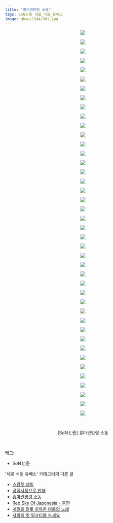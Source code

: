 ```yaml
---
title: "홍마관망령 소동"
tags: SoNと壱 세로_식질_유배소
image: ghap/1344/001.jpg
---
```

<div class="article">
<p style="text-align: center; clear: none; float: none;"><img src="{{ site.nasurl }}/ghap/1344/001.jpg"/></p>
<p style="text-align: center; clear: none; float: none;"><img src="{{ site.nasurl }}/ghap/1344/002.jpg"/></p>
<p style="text-align: center; clear: none; float: none;"><img src="{{ site.nasurl }}/ghap/1344/003.jpg"/></p>
<p style="text-align: center; clear: none; float: none;"><img src="{{ site.nasurl }}/ghap/1344/004.jpg"/></p>
<p style="text-align: center; clear: none; float: none;"><img src="{{ site.nasurl }}/ghap/1344/005.jpg"/></p>
<p style="text-align: center; clear: none; float: none;"><img src="{{ site.nasurl }}/ghap/1344/006.jpg"/></p>
<p style="text-align: center; clear: none; float: none;"><img src="{{ site.nasurl }}/ghap/1344/007.jpg"/></p>
<p style="text-align: center; clear: none; float: none;"><img src="{{ site.nasurl }}/ghap/1344/008.jpg"/></p>
<p style="text-align: center; clear: none; float: none;"><img src="{{ site.nasurl }}/ghap/1344/009.jpg"/></p>
<p style="text-align: center; clear: none; float: none;"><img src="{{ site.nasurl }}/ghap/1344/010.jpg"/></p>
<p style="text-align: center; clear: none; float: none;"><img src="{{ site.nasurl }}/ghap/1344/011.jpg"/></p>
<p style="text-align: center; clear: none; float: none;"><img src="{{ site.nasurl }}/ghap/1344/012.jpg"/></p>
<p style="text-align: center; clear: none; float: none;"><img src="{{ site.nasurl }}/ghap/1344/013.jpg"/></p>
<p style="text-align: center; clear: none; float: none;"><img src="{{ site.nasurl }}/ghap/1344/014.jpg"/></p>
<p style="text-align: center; clear: none; float: none;"><img src="{{ site.nasurl }}/ghap/1344/015.jpg"/></p>
<p style="text-align: center; clear: none; float: none;"><img src="{{ site.nasurl }}/ghap/1344/016.jpg"/></p>
<p style="text-align: center; clear: none; float: none;"><img src="{{ site.nasurl }}/ghap/1344/017.jpg"/></p>
<p style="text-align: center; clear: none; float: none;"><img src="{{ site.nasurl }}/ghap/1344/018.jpg"/></p>
<p style="text-align: center; clear: none; float: none;"><img src="{{ site.nasurl }}/ghap/1344/019.jpg"/></p>
<p style="text-align: center; clear: none; float: none;"><img src="{{ site.nasurl }}/ghap/1344/020.jpg"/></p>
<p style="text-align: center; clear: none; float: none;"><img src="{{ site.nasurl }}/ghap/1344/021.jpg"/></p>
<p style="text-align: center; clear: none; float: none;"><img src="{{ site.nasurl }}/ghap/1344/022.jpg"/></p>
<p style="text-align: center; clear: none; float: none;"><img src="{{ site.nasurl }}/ghap/1344/023.jpg"/></p>
<p style="text-align: center; clear: none; float: none;"><img src="{{ site.nasurl }}/ghap/1344/024.jpg"/></p>
<p style="text-align: center; clear: none; float: none;"><img src="{{ site.nasurl }}/ghap/1344/025.jpg"/></p>
<p style="text-align: center; clear: none; float: none;"><img src="{{ site.nasurl }}/ghap/1344/026.jpg"/></p>
<p style="text-align: center; clear: none; float: none;"><img src="{{ site.nasurl }}/ghap/1344/027.jpg"/></p>
<p style="text-align: center; clear: none; float: none;"><img src="{{ site.nasurl }}/ghap/1344/028.jpg"/></p>
<p style="text-align: center; clear: none; float: none;"><img src="{{ site.nasurl }}/ghap/1344/029.jpg"/></p>
<p style="text-align: center; clear: none; float: none;"><img src="{{ site.nasurl }}/ghap/1344/030.jpg"/></p>
<p style="text-align: center; clear: none; float: none;"><img src="{{ site.nasurl }}/ghap/1344/031.jpg"/></p>
<p style="text-align: center; clear: none; float: none;"><img src="{{ site.nasurl }}/ghap/1344/032.jpg"/></p>
<p style="text-align: center; clear: none; float: none;"><img src="{{ site.nasurl }}/ghap/1344/033.jpg"/></p>
<p style="text-align: center; clear: none; float: none;"><img src="{{ site.nasurl }}/ghap/1344/034.jpg"/></p>
<p style="text-align: center; clear: none; float: none;"><img src="{{ site.nasurl }}/ghap/1344/035.jpg"/></p>
<p style="text-align: center; clear: none; float: none;"><img src="{{ site.nasurl }}/ghap/1344/036.jpg"/></p>
<p style="text-align: center; clear: none; float: none;"><img src="{{ site.nasurl }}/ghap/1344/037.jpg"/></p>
<p style="text-align: center; clear: none; float: none;"><img src="{{ site.nasurl }}/ghap/1344/038.jpg"/></p>
<p style="text-align: center; clear: none; float: none;"><img src="{{ site.nasurl }}/ghap/1344/039.jpg"/></p>
<p style="text-align: center; clear: none; float: none;"><img src="{{ site.nasurl }}/ghap/1344/040.jpg"/></p>
<p style="text-align: center; clear: none; float: none;"><img src="{{ site.nasurl }}/ghap/1344/041.jpg"/></p>
<p style="text-align: center; clear: none; float: none;"><img src="{{ site.nasurl }}/ghap/1344/042.jpg"/></p>
<p style="text-align: center; clear: none; float: none;"><br/></p>
<p style="text-align: center; clear: none; float: none;">[SoNと壱] 홍마관망령 소동</p>
<p><br/></p>
</div><div class="tagTrail">
<p>태그: </p>
<ul>
<li>SoNと壱</li>
</ul>
</div><div class="another">
<p>'세로 식질 유배소' 카테고리의 다른 글</p>
<ul>
<li><a href="/2016-08-07-ghap_1399">스칼렛 데빌</a></li>
<li><a href="/2016-08-06-ghap_1381">공적사정으로 인해</a></li>
<li><a href="/2016-08-04-ghap_1344">홍마관망령 소동</a></li>
<li><a href="/2016-08-01-ghap_1293">Red Sky Of Japonesia - 후편</a></li>
<li><a href="/2016-07-30-ghap_1226">계절을 잘못 찾아온 여름의 노래</a></li>
<li><a href="/2016-07-28-ghap_1184">사랑의 맛 밀크티를 드세요</a></li>
</ul>
</div><div class="cb_module cb_fluid">
<div class="cb_wrt cb_profile">
</div><!-- commentList close -->
</div>